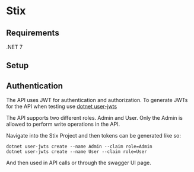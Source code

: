 # Stix

## Requirements
.NET 7


## Setup


## Authentication
The API uses JWT for authentication and authorization.
To generate JWTs for the API when testing use [dotnet user-jwts](https://learn.microsoft.com/en-us/aspnet/core/security/authentication/jwt-authn?view=aspnetcore-7.0&tabs=windows)

The API supports two different roles. Admin and User. Only the Admin is allowed to perform write operations in the API.

Navigate into the Stix Project and then tokens can be generated like so:
```
dotnet user-jwts create --name Admin --claim role=Admin
dotnet user-jwts create --name User --claim role=User
```
And then used in API calls or through the swagger UI page. 
